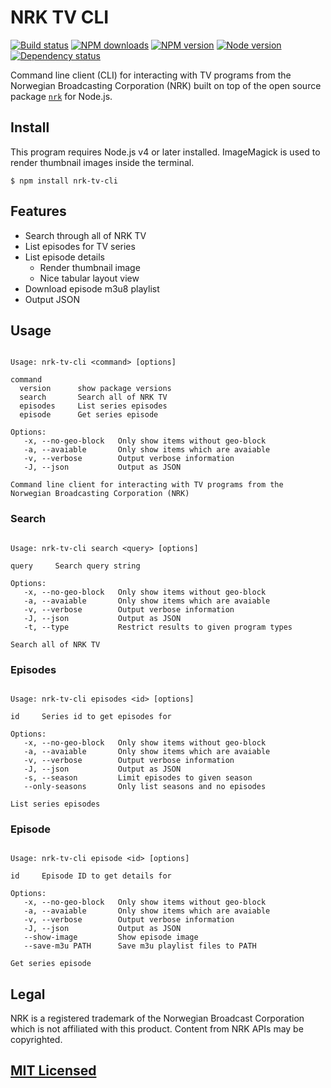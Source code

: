 # NRK TV CLI

[![Build status](https://img.shields.io/wercker/ci/567f216a1e29124443152a2e.svg "Build status")](https://app.wercker.com/project/bykey/2e67fadd89cd086636c37bdfccdb0e96)
[![NPM downloads](https://img.shields.io/npm/dm/nrk-tv-cli.svg "NPM downloads")](https://www.npmjs.com/package/nrk-tv-cli)
[![NPM version](https://img.shields.io/npm/v/nrk-tv-cli.svg "NPM version")](https://www.npmjs.com/package/nrk-tv-cli)
[![Node version](https://img.shields.io/node/v/nrk-tv-cli.svg "Node version")](https://www.npmjs.com/package/nrk-tv-cli)
[![Dependency status](https://img.shields.io/david/Starefossen/nrk-tv-cli.svg "Dependency status")](https://david-dm.org/Starefossen/nrk-tv-cli)

Command line client (CLI) for interacting with TV programs from the Norwegian
Broadcasting Corporation (NRK) built on top of the open source package
[`nrk`](https://github.com/Starefossen/node-nrk) for Node.js.

## Install

This program requires Node.js v4 or later installed. ImageMagick is used to
render thumbnail images inside the terminal.

```console
$ npm install nrk-tv-cli
```

## Features

* Search through all of NRK TV
* List episodes for TV series
* List episode details
  * Render thumbnail image
  * Nice tabular layout view
* Download episode m3u8 playlist
* Output JSON

## Usage

```console

Usage: nrk-tv-cli <command> [options]

command     
  version      show package versions
  search       Search all of NRK TV
  episodes     List series episodes
  episode      Get series episode

Options:
   -x, --no-geo-block   Only show items without geo-block
   -a, --avaiable       Only show items which are avaiable
   -v, --verbose        Output verbose information
   -J, --json           Output as JSON

Command line client for interacting with TV programs from the Norwegian Broadcasting Corporation (NRK)
```

### Search

```console

Usage: nrk-tv-cli search <query> [options]

query     Search query string

Options:
   -x, --no-geo-block   Only show items without geo-block
   -a, --avaiable       Only show items which are avaiable
   -v, --verbose        Output verbose information
   -J, --json           Output as JSON
   -t, --type           Restrict results to given program types

Search all of NRK TV
```

### Episodes

```console

Usage: nrk-tv-cli episodes <id> [options]

id     Series id to get episodes for

Options:
   -x, --no-geo-block   Only show items without geo-block
   -a, --avaiable       Only show items which are avaiable
   -v, --verbose        Output verbose information
   -J, --json           Output as JSON
   -s, --season         Limit episodes to given season
   --only-seasons       Only list seasons and no episodes

List series episodes
```

### Episode

```console

Usage: nrk-tv-cli episode <id> [options]

id     Episode ID to get details for

Options:
   -x, --no-geo-block   Only show items without geo-block
   -a, --avaiable       Only show items which are avaiable
   -v, --verbose        Output verbose information
   -J, --json           Output as JSON
   --show-image         Show episode image
   --save-m3u PATH      Save m3u playlist files to PATH

Get series episode
```

## Legal

NRK is a registered trademark of the Norwegian Broadcast Corporation which is
not affiliated with this product. Content from NRK APIs may be copyrighted.

## [MIT Licensed](https://github.com/Starefossen/nrk-tv-cli/blob/master/LICENSE)